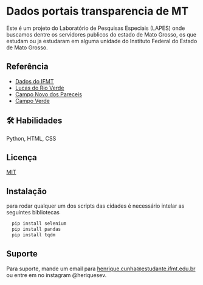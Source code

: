 
# Dados portais transparencia de MT

Este é um projeto do Laboratório de Pesquisas Especiais (LAPES) onde buscamos dentre os servidores publicos do estado de Mato Grosso, os que estudam ou ja estudaram em alguma unidade do Instituto Federal do Estado de Mato Grosso.

## Referência

 - [Dados do IFMT](https://dados.ifmt.edu.br/dataset/alunos-da-instituicao)
 - [Lucas do Rio Verde](https://transparencia.lucasdorioverde.mt.gov.br/portal/i//recursos_humanos/108)
 - [Campo Novo dos Pareceis](https://www.gp.srv.br/transparencia_camponovodoparecis/servlet/contrato_servidor_v3?1)
 - [Campo Verde](https://www.gp.srv.br/transparencia_campoverde/servlet/contrato_servidor_v3?1)


## 🛠 Habilidades
Python, HTML, CSS


## Licença

[MIT](https://choosealicense.com/licenses/mit/)


## Instalação

para rodar qualquer um dos scripts das cidades é necessário intelar as seguintes bibliotecas

```bash
  pip install selenium
  pip install pandas
  pip install tqdm
```
    
## Suporte

Para suporte, mande um email para henrique.cunha@estudante.ifmt.edu.br ou entre em no instagram @heriquesev.


